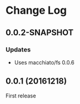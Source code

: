 # Change Log


## 0.0.2-SNAPSHOT

### Updates

- Uses macchiato/fs 0.0.6

## 0.0.1 (20161218)

First release